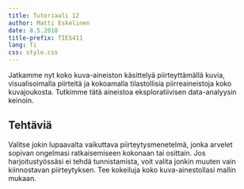 ```yaml
---
title: Tutoriaali 12
author: Matti Eskelinen
date: 8.5.2018
title-prefix: TIES411
lang: fi
css: style.css
---
```


Jatkamme nyt koko kuva-aineiston käsittelyä piirteyttämällä kuvia,
visualisoimalla piirteitä ja kokoamalla tilastollisia piirreaineistoja koko
kuvajoukosta. Tutkimme tätä aineistoa eksploratiivisen data-analyysin keinoin.

## Tehtäviä

Valitse jokin lupaavalta vaikuttava piirteytysmenetelmä, jonka arvelet sopivan
ongelmasi ratkaisemiseen kokonaan tai osittain. Jos harjoitustyössäsi ei tehdä
tunnistamista, voit valita jonkin muuten vain kiinnostavan piirteytyksen. Tee
kokeiluja koko kuva-ainestollasi mallin mukaan.
